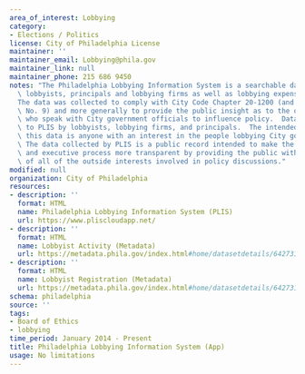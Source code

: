 ```yaml
---
area_of_interest: Lobbying
category:
- Elections / Politics
license: City of Philadelphia License
maintainer: ''
maintainer_email: Lobbying@phila.gov
maintainer_link: null
maintainer_phone: 215 686 9450
notes: "The Philadelphia Lobbying Information System is a searchable database of registered\
  \ lobbyists, principals and lobbying firms as well as lobbying expenses\r\n\r\n\
  The data was collected to comply with City Code Chapter 20-1200 (and Board Regulation\
  \ No. 9) and more generally to provide the public insight as to the outside interests\
  \ who speak with City government officials to influence policy.  Data was submitted\
  \ to PLIS by lobbyists, lobbying firms, and principals.  The intended audience for\
  \ this data is anyone with an interest in the people lobbying City government. \
  \ The data collected by PLIS is a public record intended to make the legislative\
  \ and executive process more transparent by providing the public with a clear picture\
  \ of all of the outside interests involved in policy discussions."
modified: null
organization: City of Philadelphia
resources:
- description: ''
  format: HTML
  name: Philadelphia Lobbying Information System (PLIS)
  url: https://www.pliscloudapp.net/
- description: ''
  format: HTML
  name: Lobbyist Activity (Metadata)
  url: https://metadata.phila.gov/index.html#home/datasetdetails/6427317e31ff2f0028344858/representationdetails/5571b1b7e4fb1d91393c2145/  
- description: ''
  format: HTML
  name: Lobbyist Registration (Metadata)
  url: https://metadata.phila.gov/index.html#home/datasetdetails/6427317e31ff2f0028344858/representationdetails/5571b1b7e4fb1d91393c2146/
schema: philadelphia
source: ''
tags:
- Board of Ethics
- lobbying
time_period: January 2014 - Present
title: Philadelphia Lobbying Information System (App)
usage: No limitations
---
```

